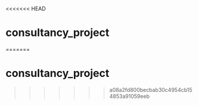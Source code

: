 <<<<<<< HEAD
# consultancy_project
=======
# consultancy_project
>>>>>>> a08a2fd800becbab30c4954cb154853a91059eeb

